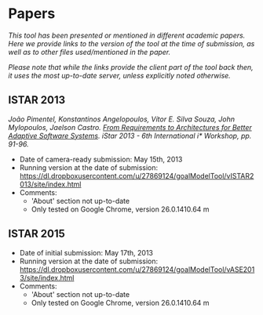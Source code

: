 Papers
=======

*This tool has been presented or mentioned in different academic papers. Here we provide links to the version of the tool at the time of submission, as well as to other files used/mentioned in the paper.*

*Please note that while the links provide the client part of the tool back then, it uses the most up-to-date server, unless explicitly noted otherwise.*

ISTAR 2013
-------------
_João Pimentel, Konstantinos Angelopoulos, Vítor E. Silva Souza, John Mylopoulos, Jaelson Castro. [From Requirements to Architectures for Better Adaptive Software Systems](http://ceur-ws.org/Vol-978/paper_16.pdf). iStar 2013 - 6th International i* Workshop, pp. 91-96._ 
* Date of camera-ready submission: May 15th, 2013
* Running version at the date of submission: https://dl.dropboxusercontent.com/u/27869124/goalModelTool/vISTAR2013/site/index.html
* Comments:
  * 'About' section not up-to-date
  * Only tested on Google Chrome, version 26.0.1410.64 m

ISTAR 2015
-------------

* Date of initial submission: May 17th, 2013
* Running version at the date of submission: https://dl.dropboxusercontent.com/u/27869124/goalModelTool/vASE2013/site/index.html
* Comments:
  * 'About' section not up-to-date
  * Only tested on Google Chrome, version 26.0.1410.64 m
